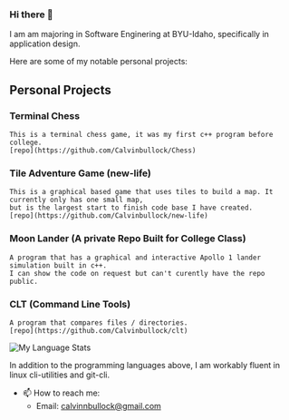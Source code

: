 ### Hi there 👋
I am am majoring in Software Enginering at BYU-Idaho, specifically in application design.

Here are some of my notable personal projects:

## Personal Projects

### Terminal Chess
    This is a terminal chess game, it was my first c++ program before college.
    [repo](https://github.com/Calvinbullock/Chess)

### Tile Adventure Game (new-life)
    This is a graphical based game that uses tiles to build a map. It currently only has one small map, 
    but is the largest start to finish code base I have created. 
    [repo](https://github.com/Calvinbullock/new-life)

### Moon Lander (A private Repo Built for College Class)
    A program that has a graphical and interactive Apollo 1 lander simulation built in c++. 
    I can show the code on request but can't curently have the repo public.

### CLT (Command Line Tools)
    A program that compares files / directories.
    [repo](https://github.com/Calvinbullock/clt)

![My Language Stats](https://github-readme-stats.vercel.app/api/top-langs/?username=Calvinbullock&layout=compact&theme=dark&exclude_repo=smb1-disasm)

In addition to the programming languages above, I am workably fluent in linux cli-utilities and git-cli.


- 📫 How to reach me:
  - Email: calvinnbullock@gmail.com

<!--
**Calvinbullock/Calvinbullock** is a ✨ _special_ ✨ repository because its `README.md` (this file) appears on your GitHub profile.

Here are some ideas to get you started:

- 🔭 I’m currently working on ...
- 🌱 I’m currently learning ...
- 👯 I’m looking to collaborate on ...
- 🤔 I’m looking for help with ...
- 💬 Ask me about ...
- 📫 How to reach me: ...
- 😄 Pronouns: ...
- ⚡ Fun fact: ...
-->
